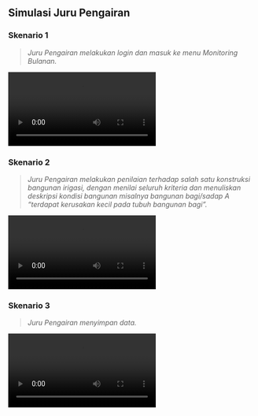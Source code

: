 ## Simulasi Juru Pengairan
### Skenario 1
> *Juru Pengairan melakukan login dan masuk ke menu Monitoring Bulanan.*

![Simulasi Skenario 1](media/juru-skenario-1.mp4 ':include :type=video controls height=500px')

### Skenario 2
> *Juru Pengairan melakukan penilaian terhadap salah satu konstruksi bangunan irigasi, dengan menilai seluruh kriteria dan menuliskan deskripsi kondisi bangunan misalnya bangunan bagi/sadap A “terdapat kerusakan kecil pada tubuh bangunan bagi”.*

![Simulasi Skenario 2](media/juru-skenario-2.mp4 ':include :type=video controls height=500px')

### Skenario 3
> *Juru Pengairan menyimpan data.*

![Simulasi Skenario 3](media/juru-skenario-3.mp4 ':include :type=video controls height=500px')


